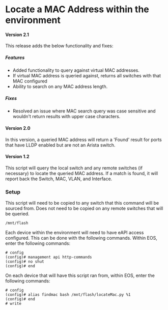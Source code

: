 # Locate a MAC Address within the environment
#### Version 2.1
This release adds the below functionality and fixes:
##### Features
- Added functionality to query against virtual MAC addresses.
- If virtual MAC address is queried against, returns all switches with that MAC configured
- Ability to search on any MAC address length.
##### Fixes
- Resolved an issue where MAC search query was case sensitive and wouldn't return results with upper case characters.


#### Version 2.0
In this version, a queried MAC address will return a 'Found' result for ports that have LLDP enabled but are not an Arista switch.


#### Version 1.2
This script will query the local switch and any remote switches (if necessary) to locate the queried MAC address.  If a match is found, it will report back the Switch, MAC, VLAN, and Interface.


### Setup
This script will need to be copied to any switch that this command will be sourced from.  Does not need to be copied on any remote switches that will be queried.

    /mnt/flash

Each device within the environment will need to have eAPI access configured.  This can be done with the following commands.  Within EOS, enter the following commands:

    # config
    (config)# management api http-commands
    (config)# no shut
    (config)# end

On each device that will have this script ran from, within EOS, enter the following commands:

    # config
    (config)# alias findmac bash /mnt/flash/locateMac.py %1
    (config)# end
    # write